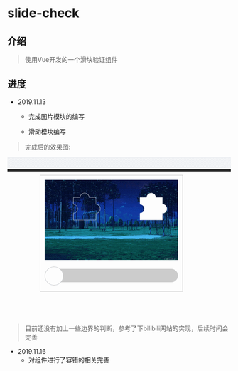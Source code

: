 # slide-check

## 介绍

> 使用Vue开发的一个滑块验证组件


## 进度

* 2019.11.13

    * 完成图片模块的编写

    * 滑动模块编写

> 完成后的效果图:       


![](https://github.com/bettermu/blog-picture-store/blob/master/20191113/1.gif?raw=true)

> 目前还没有加上一些边界的判断，参考了下bilibili网站的实现，后续时间会完善

* 2019.11.16
    * 对组件进行了容错的相关完善
